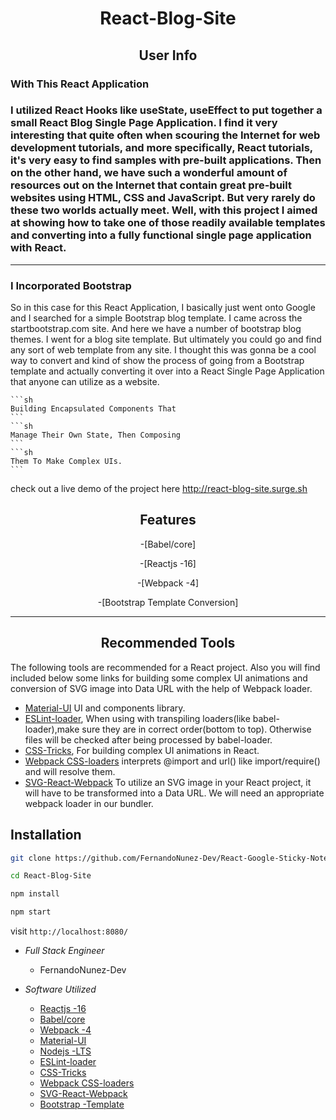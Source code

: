 
<h1 align="center">React-Blog-Site</h1>
 


<h2 align="center">User Info</h2>
 
 
  <p align="center">
<h3>With This React Application<h3>
    I utilized React Hooks like useState, useEffect  to put together a small React Blog Single Page Application. I find it very interesting that quite often when scouring the Internet for web development tutorials, and more specifically, React tutorials, it's very easy to find samples with pre-built applications. Then on the other hand, we have such a wonderful amount of resources out on the Internet that contain great pre-built websites using HTML, CSS and JavaScript. But very rarely do these two worlds actually meet. Well, with this project I aimed at showing how to take one of those readily available templates and converting into a fully functional single page application with React.
  </p>

- - - - - - - - -


   <p align="center">
<h3>I Incorporated Bootstrap</h3>
    So in this case for this React Application, I basically just went onto Google and I searched for a simple Bootstrap blog template. I came across the startbootstrap.com site. And here we have a number of bootstrap blog themes. I went for a blog site template. But ultimately you could go and find any sort of web template from any site.
    I thought this was gonna be a cool way to convert and kind of show the process of going 
    from a Bootstrap template and actually converting it over into a React Single Page Application that anyone can utilize as a website. 
  


    
    ```sh
    Building Encapsulated Components That 
    ```
    ```sh
    Manage Their Own State, Then Composing 
    ```
    ```sh
    Them To Make Complex UIs.
    ```

    

check out a live demo of the project here http://react-blog-site.surge.sh

<h2 align="center">Features</h2>



<p align="center">
-[Babel/core]

<p align="center">
-[Reactjs -16]

<p align="center">
-[Webpack -4]

<p align="center">
-[Bootstrap Template Conversion]
</p>


- - - - - - - - -

<p align="center">
  
<h2 align="center">Recommended Tools</h2>



The following tools are recommended for a React project. Also you will find included below some links for building some complex UI animations and conversion of SVG image into Data URL with the help of Webpack loader.
   
- [Material-UI](https://material-ui.com) UI and components library.
- [ESLint-loader](https://webpack.js.org/loaders/eslint-loader), When using with transpiling loaders(like babel-loader),make sure they are in correct order(bottom to top). Otherwise files will be checked after being processed by babel-loader.
- [CSS-Tricks](https://css-tricks.com/building-a-complex-ui-animation-in-react-simply), For building complex UI animations in React.
- [Webpack CSS-loaders](https://webpack.js.org/loaders/css-loader/) interprets @import and url() like import/require() and will resolve them.
- [SVG-React-Webpack](https://www.pluralsightcomguides-how-to-load-svg-with-react-and-webpack) To utilize  an SVG image in your React project, it will have to be transformed into a Data URL. We will need an  appropriate webpack loader in our bundler. 
</p>


<h2>Installation</h2>



   ```sh
   git clone https://github.com/FernandoNunez-Dev/React-Google-Sticky-Notes
   ```

   ```sh
   cd React-Blog-Site
   ```

   ```sh
   npm install
   ```

   ```sh
   npm start
   ```
   
   
 
 visit `http://localhost:8080/`



 -  _Full Stack Engineer_

    - FernandoNunez-Dev
 
 
 -  _Software Utilized_
  
    - [Reactjs -16](https://reactjs.org)
    - [Babel/core](https://www.npmjs.com/package/@babel/core)
    - [Webpack -4](https://webpack.js.org)
    - [Material-UI](https://material-ui.com)
    - [Nodejs -LTS](https://nodejs.org/en)
    - [ESLint-loader](https://webpack.js.org/loaders/eslint-loader)
    - [CSS-Tricks](https://css-tricks.com/building-a-complex-ui-animation-in-react-simply)
    - [Webpack CSS-loaders](https://webpack.js.org/loaders/css-loader/)
    - [SVG-React-Webpack](https://www.pluralsightcomguides-how-to-load-svg-with-react-and-webpack)
    - [Bootstrap -Template](https://www.startbootstrap.com )
